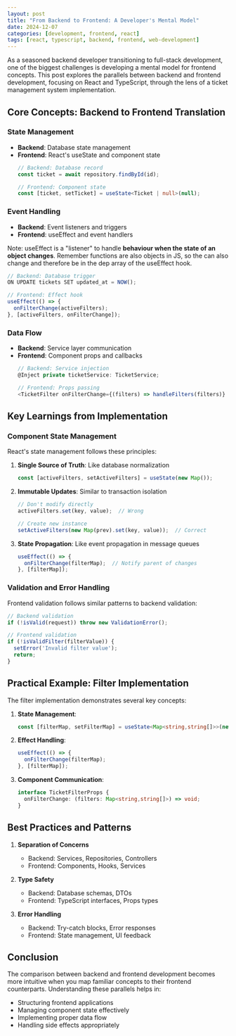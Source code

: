 ```yaml
---
layout: post
title: "From Backend to Frontend: A Developer's Mental Model"
date: 2024-12-07
categories: [development, frontend, react]
tags: [react, typescript, backend, frontend, web-development]
---
```


As a seasoned backend developer transitioning to full-stack development, one of the biggest challenges is developing a mental model for frontend concepts. This post explores the parallels between backend and frontend development, focusing on React and TypeScript, through the lens of a ticket management system implementation.

## Core Concepts: Backend to Frontend Translation

### State Management
- **Backend**: Database state management
- **Frontend**: React's useState and component state
  ```typescript
  // Backend: Database record
  const ticket = await repository.findById(id);
  
  // Frontend: Component state
  const [ticket, setTicket] = useState<Ticket | null>(null);
  ```

### Event Handling
- **Backend**: Event listeners and triggers
- **Frontend**: useEffect and event handlers

Note: useEffect is a "listener" to handle **behaviour when the state of an object changes**. Remember functions are also objects in JS, so the can also change and therefore be in the dep array of the useEffect hook.


  ```typescript
  // Backend: Database trigger
  ON UPDATE tickets SET updated_at = NOW();
  
  // Frontend: Effect hook
  useEffect(() => {
    onFilterChange(activeFilters);
  }, [activeFilters, onFilterChange]);
  ```

### Data Flow
- **Backend**: Service layer communication
- **Frontend**: Component props and callbacks
  ```typescript
  // Backend: Service injection
  @Inject private ticketService: TicketService;
  
  // Frontend: Props passing
  <TicketFilter onFilterChange={(filters) => handleFilters(filters)} />
  ```

## Key Learnings from Implementation

### Component State Management
React's state management follows these principles:
1. **Single Source of Truth**: Like database normalization
   ```typescript
   const [activeFilters, setActiveFilters] = useState(new Map());
   ```

2. **Immutable Updates**: Similar to transaction isolation
   ```typescript
   // Don't modify directly
   activeFilters.set(key, value);  // Wrong
   
   // Create new instance
   setActiveFilters(new Map(prev).set(key, value));  // Correct
   ```

3. **State Propagation**: Like event propagation in message queues
   ```typescript
   useEffect(() => {
     onFilterChange(filterMap);  // Notify parent of changes
   }, [filterMap]);
   ```

### Validation and Error Handling
Frontend validation follows similar patterns to backend validation:
```typescript
// Backend validation
if (!isValid(request)) throw new ValidationError();

// Frontend validation
if (!isValidFilter(filterValue)) {
  setError('Invalid filter value');
  return;
}
```

## Practical Example: Filter Implementation

The filter implementation demonstrates several key concepts:

1. **State Management**:
   ```typescript
   const [filterMap, setFilterMap] = useState<Map<string,string[]>>(new Map());
   ```

2. **Effect Handling**:
   ```typescript
   useEffect(() => {
     onFilterChange(filterMap);
   }, [filterMap]);
   ```

3. **Component Communication**:
   ```typescript
   interface TicketFilterProps { 
     onFilterChange: (filters: Map<string,string[]>) => void;
   }
   ```

## Best Practices and Patterns

1. **Separation of Concerns**
   - Backend: Services, Repositories, Controllers
   - Frontend: Components, Hooks, Services

2. **Type Safety**
   - Backend: Database schemas, DTOs
   - Frontend: TypeScript interfaces, Props types

3. **Error Handling**
   - Backend: Try-catch blocks, Error responses
   - Frontend: State management, UI feedback

## Conclusion

The comparison between backend and frontend development becomes more intuitive when you map familiar concepts to their frontend counterparts. Understanding these parallels helps in:
- Structuring frontend applications
- Managing component state effectively
- Implementing proper data flow
- Handling side effects appropriately

